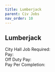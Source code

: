 ```yaml
---
title: Lumberjack
parent: Civ Jobs
nav_order: 10
---
```


## Lumberjack

City Hall Job Required:  
Pay:  
Off Duty Pay:  
Pay Per Completion:  
